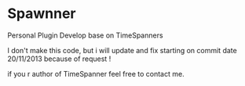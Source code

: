 Spawnner
========

Personal Plugin Develop base on TimeSpanners

I don't make this code, but i will update and fix starting on commit date 20/11/2013 because of request !

if you r author of TimeSpanner feel free to contact me.
